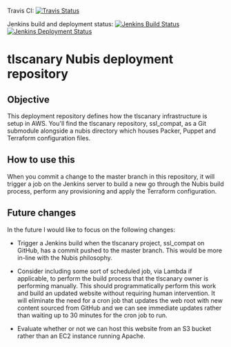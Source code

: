 Travis CI: [![Travis Status](https://travis-ci.org/mozilla-it/nubis-tlscanary-mozilla-org.svg?branch=master)](https://travis-ci.org/mozilla-it/nubis-tlscanary-mozilla-org)

Jenkins build and deployment status: [![Jenkins Build Status](https://ci.tlscanary.admin.us-west-2.tlscanary.nubis.allizom.org/job/tlscanary-build/badge/icon)](https://ci.tlscanary.admin.us-west-2.tlscanary.nubis.allizom.org/job/tlscanary-build/)
[![Jenkins Deployment Status](https://ci.tlscanary.admin.us-west-2.tlscanary.nubis.allizom.org/job/tlscanary-deployment/badge/icon)](https://ci.tlscanary.admin.us-west-2.tlscanary.nubis.allizom.org/job/tlscanary-deployment/)

# tlscanary Nubis deployment repository

## Objective

This deployment repository defines how the tlscanary infrastructure is setup in
AWS. You'll find the tlscanary repository, ssl_compat, as a Git submodule
alongside a nubis directory which houses Packer, Puppet and Terraform
configuration files.

## How to use this

When you commit a change to the master branch in this repository, it will
trigger a job on the Jenkins server to build a new go through the Nubis build
process, perform any provisioning and apply the Terraform configuration.

## Future changes

In the future I would like to focus on the following changes:

- Trigger a Jenkins build when the tlscanary project, ssl_compat on GitHub, has
  a commit pushed to the master branch. This would be more in-line with the
  Nubis philosophy.

- Consider including some sort of scheduled job, via Lambda if applicable, to
  perform the build process that the tlscanary owner is performing manually.
  This should programmatically perform this work and build an updated website
  without requiring human intervention. It will eliminate the need for a cron
  job that updates the web root with new content sourced from GitHub and we can
  see immediate updates rather than waiting up to 30 minutes for the cron job to
  run.

- Evaluate whether or not we can host this website from an S3 bucket rather than
  an EC2 instance running Apache.
